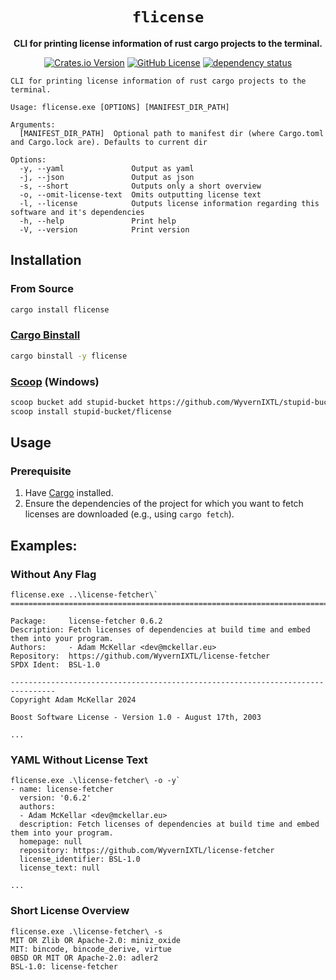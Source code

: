 <div align="center">

# `flicense`
**CLI for printing license information of rust cargo projects to the terminal.**

[![Crates.io Version](https://badgen.net/crates/v/flicense)](https://crates.io/crates/flicense)
[![GitHub License](https://badgen.net/github/license/WyvernIXTL/flicense-rs)](https://github.com/WyvernIXTL/flicense-rs/blob/main/LICENSE)
[![dependency status](https://deps.rs/repo/github/WyvernIXTL/flicense-rs/status.svg)](https://deps.rs/repo/github/WyvernIXTL/flicense-rs)

</div>

```
CLI for printing license information of rust cargo projects to the terminal.

Usage: flicense.exe [OPTIONS] [MANIFEST_DIR_PATH]

Arguments:
  [MANIFEST_DIR_PATH]  Optional path to manifest dir (where Cargo.toml and Cargo.lock are). Defaults to current dir

Options:
  -y, --yaml               Output as yaml
  -j, --json               Output as json
  -s, --short              Outputs only a short overview
  -o, --omit-license-text  Omits outputting license text
  -l, --license            Outputs license information regarding this software and it's dependencies
  -h, --help               Print help
  -V, --version            Print version
```

## Installation

### From Source

```sh
cargo install flicense
```


### [Cargo Binstall](https://github.com/cargo-bins/cargo-binstall)

```sh
cargo binstall -y flicense
```


### [Scoop](https://scoop.sh/) (Windows)

```sh
scoop bucket add stupid-bucket https://github.com/WyvernIXTL/stupid-bucket
scoop install stupid-bucket/flicense
```


## Usage

### Prerequisite

1. Have [Cargo](https://github.com/rust-lang/cargo) installed.
2. Ensure the dependencies of the project for which you want to fetch licenses are downloaded (e.g., using `cargo fetch`).


## Examples:

### Without Any Flag

```
flicense.exe ..\license-fetcher\`
================================================================================

Package:     license-fetcher 0.6.2
Description: Fetch licenses of dependencies at build time and embed them into your program.
Authors:     - Adam McKellar <dev@mckellar.eu>
Repository:  https://github.com/WyvernIXTL/license-fetcher
SPDX Ident:  BSL-1.0

--------------------------------------------------------------------------------
Copyright Adam McKellar 2024

Boost Software License - Version 1.0 - August 17th, 2003

...
```

### YAML Without License Text

```
flicense.exe .\license-fetcher\ -o -y`
- name: license-fetcher
  version: '0.6.2'
  authors:
  - Adam McKellar <dev@mckellar.eu>
  description: Fetch licenses of dependencies at build time and embed them into your program.
  homepage: null
  repository: https://github.com/WyvernIXTL/license-fetcher
  license_identifier: BSL-1.0
  license_text: null

...
```

### Short License Overview
```
flicense.exe .\license-fetcher\ -s
MIT OR Zlib OR Apache-2.0: miniz_oxide
MIT: bincode, bincode_derive, virtue
0BSD OR MIT OR Apache-2.0: adler2
BSL-1.0: license-fetcher
```


